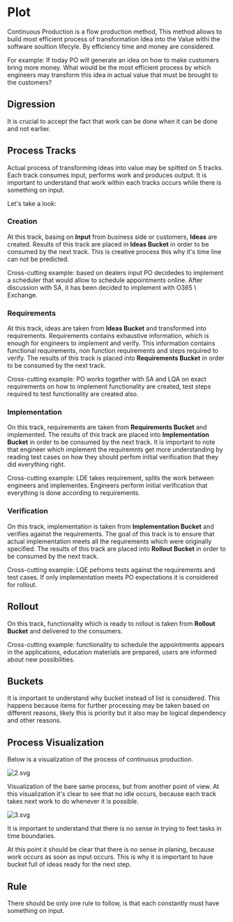 # Plot

Continuous Production is a flow production method,
This method allows to build most efficient process of transformation Idea into the Value withi the software soultion lifecyle.
By efficiency time and money are considered.

For example:
If today PO will generate an idea on how to make customers bring more money.
What would be the most efficient process by which engineers may transform this idea in actual value that must be brought to the customers?

## Digression 
It is crucial to accept the fact that work can be done when it can be done and not earlier.

## Process Tracks

Actual process of transforming ideas into value may be spitted on 5 tracks.
Each track consumes input, performs work and produces output.
It is important to understand that work within each tracks occurs while there is something on input.

Let's take a look:

### Creation
At this track, basing on **Input** from business side or customers, **Ideas** are created.
Results of this track are placed in **Ideas Bucket** in order to be consumed by the next track.
This is creative process this why it's time line can not be predicted.

Cross-cutting example: based on dealers input PO decidedes to implement a scheduler that would allow to schedule appointments online. After discussion with SA, it has been decided to implement with O365 \ Exchange.

### Requirements
At this track, ideas are taken from **Ideas Bucket** and transformed into requirements.
Requirements contains exhaustive information, which is enough for engineers to implement and verify.
This information contains functional requirements, non function requirements and steps required to verify.
The results of this track is placed into **Requirements Bucket** in order to be consumed by the next track.

Cross-cutting example: PO works together with SA and LQA on exact requirements on how to implement functionality are created, test steps required to test functionality are created also.

### Implementation
On this track, requirements are taken from **Requirements Bucket** and implemented.
The results of this track are placed into **Implementation Bucket** in order to be consumed by the next track.
It is important to note that engineer which implement the requiremnts get more understanding by reading test cases on how they should perfom initial verification that they did everything right.

Cross-cutting example: LDE takes requirement, splits the work between engineers and implementes. Engineers perform initial verification that everything is done according to requirements.

### Verification
On this track, implementation is taken from **Implementation Bucket** and verifies against the requirements.
The goal of this track is to ensure that actual implementation meets all the requirements which were originally specified.
The results of this track are placed into **Rollout Bucket** in order to be consumed by the next track.

Cross-cutting example: LQE pefroms tests against the requirements and test cases. If only implementation meets PO expectations it is considered for rollout.

## Rollout
On this track, functionality which is ready to rollout is taken from **Rollout Bucket** and delivered to the consumers.

Cross-cutting example: functionality to schedule the appointments appears in the applications, education materials are prepared, users are informed about new possibilities.

## Buckets

It is important to understand why bucket instead of list is considered.
This happens because items for further processing may be taken based on different reasons, likely this is priority but it also may be logical dependency and other reasons.

## Process Visualization

Below is a visualization of the process of continuous production.

![2.svg](/2.svg)

Visualization of the bare same process, but from another point of view.
At this visualization it's clear to see that no idle occurs, because each track takes next work to do whenever it is possible.

![3.svg](/3.svg)

It is important to understand that there is no sense in trying to feet tasks in time boundaries.

At this point it should be clear that there is no sense in planing, because work occurs as soon as input occurs. This is why it is important to have bucket full of ideas ready for the next step.

## Rule
There should be only one rule to follow, is that each constantly must have something on input.
